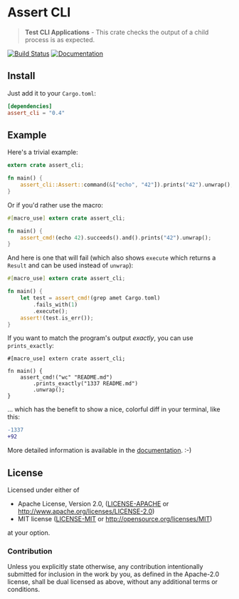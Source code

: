 # Assert CLI

> **Test CLI Applications** - This crate checks the output of a child process is as expected.

[![Build Status](https://travis-ci.org/killercup/assert_cli.svg)](https://travis-ci.org/killercup/assert_cli) [![Documentation](https://img.shields.io/badge/docs-master-blue.svg)][Documentation]

## Install

Just add it to your `Cargo.toml`:

```toml
[dependencies]
assert_cli = "0.4"
```

## Example

Here's a trivial example:

```rust
extern crate assert_cli;

fn main() {
    assert_cli::Assert::command(&["echo", "42"]).prints("42").unwrap();
}
```

Or if you'd rather use the macro:

```rust
#[macro_use] extern crate assert_cli;

fn main() {
    assert_cmd!(echo 42).succeeds().and().prints("42").unwrap();
}
```

And here is one that will fail (which also shows `execute` which returns a
`Result` and can be used instead of `unwrap`):

```rust
#[macro_use] extern crate assert_cli;

fn main() {
    let test = assert_cmd!(grep amet Cargo.toml)
        .fails_with(1)
        .execute();
    assert!(test.is_err());
}
```

If you want to match the program's output _exactly_, you can use
`prints_exactly`:

```rust,should_panic="Assert CLI failure"
#[macro_use] extern crate assert_cli;

fn main() {
    assert_cmd!("wc" "README.md")
        .prints_exactly("1337 README.md")
        .unwrap();
}
```

... which has the benefit to show a nice, colorful diff in your terminal,
like this:

```diff
-1337
+92
```

More detailed information is available in the [documentation]. :-)

## License

Licensed under either of

 * Apache License, Version 2.0, ([LICENSE-APACHE](LICENSE-APACHE) or http://www.apache.org/licenses/LICENSE-2.0)
 * MIT license ([LICENSE-MIT](LICENSE-MIT) or http://opensource.org/licenses/MIT)

at your option.

### Contribution

Unless you explicitly state otherwise, any contribution intentionally
submitted for inclusion in the work by you, as defined in the Apache-2.0
license, shall be dual licensed as above, without any additional terms or
conditions.

[Documentation]: http://killercup.github.io/assert_cli/
